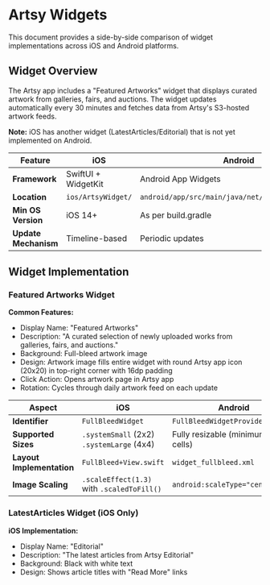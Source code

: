# Artsy Widgets

This document provides a side-by-side comparison of widget implementations across iOS and Android platforms.

## Widget Overview

The Artsy app includes a "Featured Artworks" widget that displays curated artwork from galleries, fairs, and auctions. The widget updates automatically every 30 minutes and fetches data from Artsy's S3-hosted artwork feeds.

**Note:** iOS has another widget (LatestArticles/Editorial) that is not yet implemented on Android.

| Feature              | iOS                 | Android                                            |
| -------------------- | ------------------- | -------------------------------------------------- |
| **Framework**        | SwiftUI + WidgetKit | Android App Widgets                                |
| **Location**         | `ios/ArtsyWidget/`  | `android/app/src/main/java/net/artsy/app/widgets/` |
| **Min OS Version**   | iOS 14+             | As per build.gradle                                |
| **Update Mechanism** | Timeline-based      | Periodic updates                                   |

## Widget Implementation

### Featured Artworks Widget

**Common Features:**

- Display Name: "Featured Artworks"
- Description: "A curated selection of newly uploaded works from galleries, fairs, and auctions."
- Background: Full-bleed artwork image
- Design: Artwork image fills entire widget with round Artsy app icon (20x20) in top-right corner with 16dp padding
- Click Action: Opens artwork page in Artsy app
- Rotation: Cycles through daily artwork feed on each update

| Aspect                    | iOS                                           | Android                             |
| ------------------------- | --------------------------------------------- | ----------------------------------- |
| **Identifier**            | `FullBleedWidget`                             | `FullBleedWidgetProvider`           |
| **Supported Sizes**       | `.systemSmall` (2x2)<br/>`.systemLarge` (4x4) | Fully resizable (minimum 2x2 cells) |
| **Layout Implementation** | `FullBleed+View.swift`                        | `widget_fullbleed.xml`              |
| **Image Scaling**         | `.scaleEffect(1.3)` with `.scaledToFill()`    | `android:scaleType="centerCrop"`    |

### LatestArticles Widget (iOS Only)

**iOS Implementation:**

- Display Name: "Editorial"
- Description: "The latest articles from Artsy Editorial"
- Background: Black with white text
- Design: Shows article titles with "Read More" links
